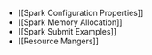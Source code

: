- [[Spark Configuration Properties]]
- [[Spark Memory Allocation]]
- [[Spark Submit Examples]]
- [[Resource Mangers]]



